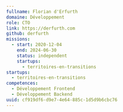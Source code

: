 ```yaml
---
fullname: Florian d'Erfurth
domaine: Développement
role: CTO
link: https://derfurth.com
github: derfurth
missions:
  - start: 2020-12-04
    end: 2024-06-30
    status: independent
    startups:
      - territoires-en-transitions
startups:
  - territoires-en-transitions
competences:
  - Développement Frontend
  - Développement Backend
uuid: cf919df6-d9e7-4e64-885c-1d5d9b6cbc76
---
```

